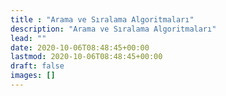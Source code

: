 ```yaml
---
title : "Arama ve Sıralama Algoritmaları"
description: "Arama ve Sıralama Algoritmaları"
lead: ""
date: 2020-10-06T08:48:45+00:00
lastmod: 2020-10-06T08:48:45+00:00
draft: false
images: []
---
```

